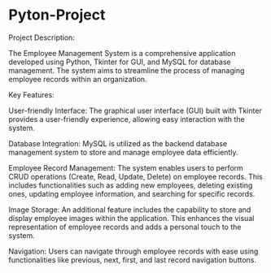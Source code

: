 # Pyton-Project
Project Description:

The Employee Management System is a comprehensive application developed using Python, Tkinter for GUI, and MySQL for database management. The system aims to streamline the process of managing employee records within an organization.

Key Features:

User-friendly Interface: The graphical user interface (GUI) built with Tkinter provides a user-friendly experience, allowing easy interaction with the system.

Database Integration: MySQL is utilized as the backend database management system to store and manage employee data efficiently.

Employee Record Management: The system enables users to perform CRUD operations (Create, Read, Update, Delete) on employee records. This includes functionalities such as adding new employees, deleting existing ones, updating employee information, and searching for specific records.

Image Storage: An additional feature includes the capability to store and display employee images within the application. This enhances the visual representation of employee records and adds a personal touch to the system.

Navigation: Users can navigate through employee records with ease using functionalities like previous, next, first, and last record navigation buttons.
